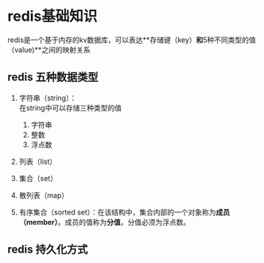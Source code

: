 # redis基础知识
redis是一个基于内存的kv数据库，可以表达**存储键（key）**和**5种不同类型的值（value)**之间的映射关系

## redis 五种数据类型
1. 字符串（string）：  
 	在string中可以存储三种类型的值
 	1. 字符串
 	2. 整数
 	3. 浮点数

2. 列表（list）
3. 集合（set）
4. 散列表（map）
5. 有序集合（sorted set）：在该结构中，集合内部的一个对象称为**成员（member）**。成员的值称为**分值**，分值必须为浮点数。

## redis 持久化方式